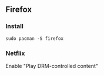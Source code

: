 ## Firefox

### Install

```
sudo pacman -S firefox
```

### Netflix

Enable "Play DRM-controlled content"

